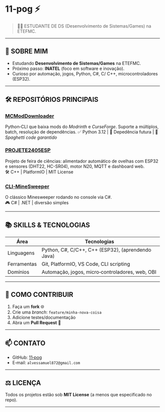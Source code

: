 # 11‑pog ⚡

> 👨‍💻 ESTUDANTE DE DS (Desenvolvimento de Sistemas/Games) na ETEFMC.

---

## 🚀 SOBRE MIM

- Estudando **Desenvolvimento de Sistemas/Games** na ETEFMC.
- Próximo passo: **INATEL** (foco em software e inovação).
- Curioso por automação, jogos, Python, C#, C/ C++, microcontroladores (ESP32).

---

## 🛠️ REPOSITÓRIOS PRINCIPAIS

### [MCModDownloader](https://github.com/11-pog/MCModDownloader)
Python‑CLI que baixa mods do *Modrinth* e *CurseForge*. Suporte a múltiplos, batch, resolução de dependências.
✅ Python 3.12 | 🧩 Depedência futura | 🧪 *Spaghetti code garantido*

### [PROJETE2405ESP](https://github.com/11-pog/PROJETE2405ESP)
Projeto de feira de ciências: alimentador automático de ovelhas com ESP32 e sensores (DHT22, HC-SR04), motor N20, MQTT e dashboard web.  
🛠️ C++ | PlatformIO | MIT License

### [CLI‑MineSweeper](https://github.com/11-pog/CLI-MineSweeper)
O clássico Minesweeper rodando no console via C#.  
🎮 C# | .NET | diversão simples

---

## 📚 SKILLS & TECNOLOGIAS

| Área            | Tecnologias                                          |
|----------------|------------------------------------------------------|
| Linguagens     | Python, C#, C/C++, C++ (ESP32), (aprendendo Java)    |
| Ferramentas    | Git, PlatformIO, VS Code, CLI scripting              |
| Domínios       | Automação, jogos, micro‑controladores, web, OBI      |

---

## 📌 COMO CONTRIBUIR

1. Faça um **fork** 🌐  
2. Crie uma _branch_: `feature/minha‑nova‑coisa`  
3. Adicione testes/documentação  
4. Abra um **Pull Request** 🚀

---

## 📫 CONTATO

- GitHub: [11‑pog](https://github.com/11-pog)  
- E‑mail: `alvessamuel872@gmail.com`

---

## ⚖️ LICENÇA

Todos os projetos estão sob **MIT License** (a menos que especificado no repo).

---